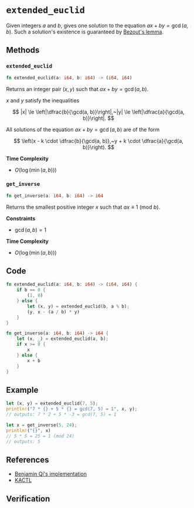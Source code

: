 # `extended_euclid`
Given integers $a$ and $b$, gives one solution to the equation $ax + by = \gcd(a, b)$. Such a solution's existence is guaranteed by [Bezout's lemma](https://en.wikipedia.org/wiki/B%C3%A9zout%27s_identity).

## Methods
### `extended_euclid`
```rust
fn extended_euclid(a: i64, b: i64) -> (i64, i64)
```

Returns an integer pair $(x, y)$ such that $ax + by = \gcd(a, b)$.

$x$ and $y$ satisfy the inequalities

$$
|x| \le \left|\dfrac{b}{\gcd(a, b)}\right|,~|y| \le \left|\dfrac{a}{\gcd(a, b)}\right|.
$$

All solutions of the equation $ax + by = \gcd(a, b)$ are of the form

$$
\left(x - k \cdot \dfrac{b}{\gcd(a, b)},~y + k \cdot \dfrac{a}{\gcd(a, b)}\right).
$$

**Time Complexity**
- $O(\log(\min(a, b)))$

### `get_inverse`
```rust
fn get_inverse(a: i64, b: i64) -> i64
```

Returns the smallest positive integer $x$ such that $ax \equiv 1~(\text{mod}~b)$.

**Constraints**
- $\gcd(a, b) = 1$

**Time Complexity**
- $O(\log(\min(a, b)))$

## Code
```rust
fn extended_euclid(a: i64, b: i64) -> (i64, i64) {
	if b == 0 {
		(1, 0)
	} else {
		let (x, y) = extended_euclid(b, a % b);
		(y, x - (a / b) * y)
	}
}

fn get_inverse(a: i64, b: i64) -> i64 {
	let (x, _) = extended_euclid(a, b);
	if x >= 0 {
		x
	} else {
		x + b
	}
}
```

## Example
```rust
let (x, y) = extended_euclid(7, 5);
println!("7 * {} + 5 * {} = gcd(7, 5) = 1", x, y);
// outputs: 7 * 2 + 5 * -3 = gcd(7, 5) = 1

let x = get_inverse(5, 24);
println!("{}", x)
// 5 * 5 = 25 = 1 (mod 24)
// outputs: 5
```

## References
 - [Benjamin Qi's implementation](https://github.com/bqi343/USACO/blob/master/Implementations/content/number-theory%20(11.1)/Euclid/Euclid.h)
- [KACTL](https://github.com/kth-competitive-programming/kactl/blob/main/content/number-theory/euclid.h)

## Verification

